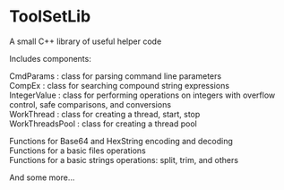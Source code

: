 # ToolSetLib
A small C++ library of useful helper code  

Includes components:  

CmdParams       : class for parsing command line parameters  
CompEx          : class for searching compound string expressions  
IntegerValue    : class for performing operations on integers with overflow control, safe comparisons, and conversions  
WorkThread      : class for creating a thread, start, stop  
WorkThreadsPool : class for creating a thread pool  
  
  
Functions for Base64 and HexString encoding and decoding  
Functions for a basic files operations  
Functions for a basic strings operations: split, trim, and others    
  
And some more...  
